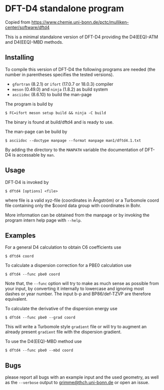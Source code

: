 DFT-D4 standalone program
=========================

Copied from
https://www.chemie.uni-bonn.de/pctc/mulliken-center/software/dftd4

This is a minimal standalone version of DFT-D4 providing the
D4(EEQ)-ATM and D4(EEQ)-MBD methods.

Installing
----------

To compile this version of DFT-D4 the following programs are needed
(the number in parentheses specifies the tested versions).

* `gfortran` (8.2.1) or `ifort` (17.0.7 or 18.0.3) compiler
* `meson` (0.49.0) and `ninja` (1.8.2) as build system
* `asciidoc` (8.6.10) to build the man-page

The program is build by

    $ FC=ifort meson setup build && ninja -C build

The binary is found at build/dftd4 and is ready to use.

The man-page can be build by

    $ asciidoc --doctype manpage --format manpage man1/dftd4.1.txt

By adding the directory to the `MANPATH` variable the documentation
of DFT-D4 is accessable by `man`.

Usage
-----

DFT-D4 is invoked by

    $ dftd4 [options] <file>

where file is a valid xyz-file (coordinates in Ångström) or a
Turbomole coord file containing only the $coord data group with
coordinates in Bohr.

More information can be obtained from the manpage or by
invoking the program intern help page with `--help`.

Examples
--------

For a general D4 calculation to obtain C6 coefficients use

    $ dftd4 coord

To calculate a dispersion correction for a PBE0 calculation use

    $ dftd4 --func pbe0 coord

Note that, the `--func` option will try to make as much sense as
possible from your input, by converting it internally to lowercase
and ignoring most dashes or year number. The input b-p and BP86/def-TZVP
are therefore equivalent.

To calculate the derivative of the dispersion energy use

    $ dftd4 --func pbe0 --grad coord

This will write a Turbomole style `gradient` file or will try to
augment an already present `gradient` file with the dispersion gradient.

To use the D4(EEQ)-MBD method use

    $ dftd4 --func pbe0 --mbd coord

Bugs
----

please report all bugs with an example input and the used geometry,
as well as the `--verbose` output to grimme@thch.uni-bonn.de
or open an issue.

